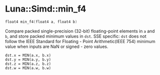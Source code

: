 # Luna::Simd::min_f4

```c++
float4 min_f4(float4 a, float4 b)
```

Compare packed single-precision (32-bit) floating-point elements in `a` and `b`, and store packed minimum values in `dst`. SSE specific: `dst` does not follow the IEEE Standard for Floating - Point Arithmetic(IEEE 754) minimum value when inputs are NaN or signed - zero values. 


```
dst.x = MIN(a.x, b.x)
dst.y = MIN(a.y, b.y)
dst.z = MIN(a.z, b.z)
dst.w = MIN(a.w, b.w)
```


